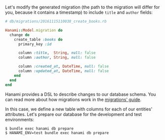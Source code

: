 Let's modify the generated migration (the path to the migration will differ for you, because it contains a timestamp) to include `title` and `author` fields:
    
```ruby    
# db/migrations/20161115110038_create_books.rb

Hanami::Model.migration do
  change do
    create_table :books do
      primary_key :id

      column :title,  String, null: false
      column :author, String, null: false

      column :created_at, DateTime, null: false
      column :updated_at, DateTime, null: false
    end
  end
end
```

Hanami provides a DSL to describe changes to our database schema. You can read more about how migrations work in the [migrations' guide](http://hanamirb.org/guides/1.0/migrations/overview).

In this case, we define a new table with columns for each of our entities' attributes. Let's prepare our database for the development and test environments:
    
```    
$ bundle exec hanami db prepare
$ HANAMI_ENV=test bundle exec hanami db prepare
```
